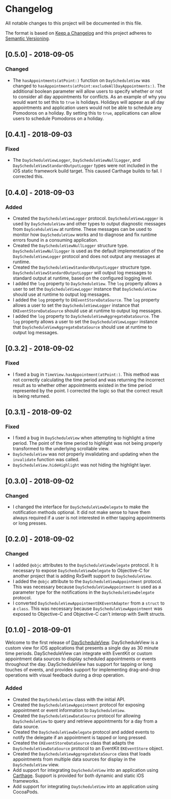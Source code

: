 # Changelog

All notable changes to this project will be documented in this file.

The format is based on [Keep a Changelog](http://keepachangelog.com/en/1.0.0/)
and this project adheres to [Semantic Versioning](http://semver.org/spec/v2.0.0.html).

## [0.5.0] - 2018-09-05

### Changed

* The `hasAppointments(atPoint:)` function on `DayScheduleView` was changed
  to `hasAppointments(atPoint:excludeAllDayAppointments:)`. The additional
  boolean parameter will allow users to specify whether or not to consider
  all day appointments for conflicts. As an example of why you would want to
  set this to `true` is holidays. Holidays will appear as all day appointments
  and application users would not be able to schedule any Pomodoros on a
  holiday. By setting this to `true`, applications can allow users to schedule
  Pomodoros on a holiday.
  
## [0.4.1] - 2018-09-03

### Fixed

* The `DayScheduleViewLogger`, `DayScheduleViewNullLogger`, and
  `DayScheduleViewStandardOutputLogger` types were not included in the iOS
  static framework build target. This caused Carthage builds to fail. I 
  corrected this.

## [0.4.0] - 2018-09-03

### Added

* Created the `DayScheduleViewLogger` protocol. `DayScheduleViewLoggger` is
  used by `DayScheduleView` and other types to output diagnostic messages from
  `DayScehduleView` at runtime. These messages can be used to monitor how
  `DayScheduleView` works and to diagnose and fix runtime errors found in a
  consuming application.
* Created the `DayScheduleViewNullLogger` structure type.
  `DayScheduleViewNullLogger` is used as the default implementation of the
  `DayScheduleViewLogger` protocol and does not output any messages at runtime.
* Created the `DayScheduleViewStandardOutputLogger` structure type.
  `DayScheduleViewStandardOutputLogger` will output log messages to standard
  output at runtime, based on the configured logging level.
* I added the `log` property to `DayScheduleView`. The `log` property allows
  a user to set the `DayScheduleViewLogger` instance that `DayScheduleView`
  should use at runtime to output log messages.
* I added the `log` property to `EKEventStoreDataSource`. The `log` property
  allows a user to set the `DayScheduleViewLogger` instance that
  `EKEventStoreDataSource` should use at runtime to output log messages.
* I added the `log` property to `DayScheduleViewAggregateDataSource`. The
  `log` property allows a user to set the `DayScheduleViewLogger` instance
  that `DayScheduleViewAggregateDataSource` should use at runtime to output
  log messages.
  
## [0.3.2] - 2018-09-02

### Fixed

* I fixed a bug in `TimeView.hasAppointment(atPoint:)`. This method was not
  correctly calculating the time period and was returning the incorrect
  result as to whether other appointments existed in the time period
  represented by the point. I corrected the logic so that the correct result
  is being returned.

## [0.3.1] - 2018-09-02

### Fixed

* I fixed a bug in `DayScheduleView` when attempting to highlight a time
  period. The point of the time period to highlight was not being properly
  transformed to the underlying scrollable view.
* `DayScheduleView` was not properly invalidating and updating when the
  `invalidate` function was called.
* `DayScheduleView.hideHighlight` was not hiding the highlight layer.

## [0.3.0] - 2018-09-02

### Changed

* I changed the interface for `DayScheduleViewDelegate` to make the
  notification methods optional. It did not make sense to have them always
  required if a user is not interested in either tapping appointments or
  long presses.
  
## [0.2.0] - 2018-09-02

### Changed

* I added `@objc` attributes to the `DayScheduleViewDelegate` protocol. It
  is necessary to expose `DayScheduleViewDelegate` to Objective-C for another
  project that is adding RxSwift support to `DayScheduleView`.
* I added the `@objc` attribute to the `DayScheduleViewAppointment` protocol.
  This was necessary because `DayScheduleViewAppointment` is used as a
  parameter type for the notifications in the `DayScheduleViewDelegate`
  protocol.
* I converted `DayScheduleViewAppointmentEKEventAdapter` from a `struct` to a
  `class`. This was necessary because `DayScheduleViewAppointment` was exposed
  to Objective-C and Objective-C can't interop with Swift structs.

## [0.1.0] - 2018-09-01

Welcome to the first release of [DayScheduleView](https://github.com/nakedsoftware/DayScheduleView).
DayScheduleView is a custom view for iOS applications that presents a single
day as 30 minute time periods. DayScheduleView can integrate with EventKit or
custom appointment data sources to display scheduled appointments or events
throughout the day. DayScheduleView has support for tapping or long touches
of events, and provides support for implementing drag-and-drop operations with
visual feedback during a drop operation.

### Added

* Created the `DayScheduleView` class with the initial API.
* Created the `DayScheduleViewAppointment` protocol for exposing appointment
  or event information to `DayScheduleView`.
* Created the `DayScheduleViewDataSource` protocol for allowing
  `DayScheduleView` to query and retrieve appointments for a day from a data
  source.
* Created the `DayScheduleViewDelegate` protocol and added events to notify
  the delegate if an appointment is tapped or long pressed.
* Created the `EKEventStoreDataSource` class that adapts the
  `DayScheduleViewDataSource` protocol to an EventKit `EKEventStore` object.
* Created the `DayScheduleViewAggregateDataSource` class that loads
  appointments from multiple data sources for display in the
  `DayScheduleView` view.
* Add support for integrating `DayScheduleView` into an application using
  [Carthage](https://github.com/carthage/carthage). Support is provided for
  both dynamic and static iOS frameworks.
* Add support for integrating `DayScheduleView` into an application using
  CocoaPods.

